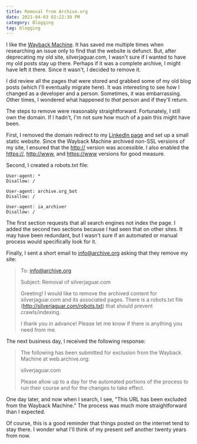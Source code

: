 ```yaml
---
title: Removal from Archive.org
date: 2021-04-03 02:22:39 PM 
category: Blogging
tag: blogging
---
```


I like the [Wayback Machine](https://archive.org/).  It has saved me multiple times when researching an issue only to find that the website is defunct.  But, after deprecating my old site, silverjaguar.com, I wasn't sure if I wanted to have my old posts stay up there.  Perhaps if it was a complete archive, I might have left it there.  Since it wasn't, I decided to remove it.

I did review all the pages that were stored and grabbed some of my old blog posts (which I'll eventually migrate here).  It was interesting to see how I changed as a developer and a person.  Sometimes, it was embarrassing.  Other times, I wondered what happened to *that* person and if they'll return.

The steps to remove were reasonably straightforward.  Fortunately, I still own the domain.  If I hadn't, I'm not sure how much of a pain this might have been.

First, I removed the domain redirect to my [LinkedIn page](https://linkedin.com/in/AceGayhart) and set up a small static website.  Since the Wayback Machine archived non-SSL versions of my site, I ensured that the [http://](http://silverjaguar.com) version was accessible.  I also enabled the [https://](https://silverjaguar.com), [http://www](http://www.silverjaguar.com), and [https://www](https://www.silverjaguar.com) versions for good measure.

Second, I created a robots.txt file:

    User-agent: *
    Disallow: /

    User-agent: archive.org_bot
    Disallow: /

    User-agent: ia_archiver
    Disallow: /

The first section requests that all search engines not index the page.  I added the second two sections because I had seen that on other sites.  It may have been redundant, but I wasn't sure if an automated or manual process would specifically look for it.

Finally, I sent a short email to info@archive.org asking that they remove my site:

> To: info@archive.org
>
> Subject: Removal of silverjaguar.com
>
> Greeting! I would like to remove the archived content for silverjaguar.com and its associated pages. There is a robots.txt file (http://silverjaguar.com/robots.txt) that should prevent crawls/indexing.
>
> I thank you in advance! Please let me know if there is anything you need from me.

The next business day, I received the following response:

> The following has been submitted for exclusion from the Wayback Machine at web.archive.org:
>
> silverjaguar.com
>
> Please allow up to a day for the automated portions of the process to run their course and for the changes to take effect.

One day later, and now when I search, I see, "This URL has been excluded from the Wayback Machine."  The process was much more straightforward than I expected.

Of course, this is a good reminder that things posted on the internet tend to stay there.  I wonder what I'll think of my present self another twenty years from now.